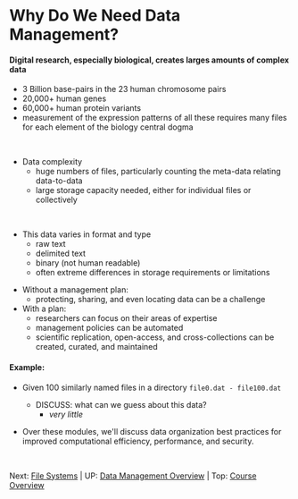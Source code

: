 # Why Do We Need Data Management?

#### Digital research, especially biological, creates larges amounts of complex data
 + 3 Billion base-pairs in the 23 human chromosome pairs
 + 20,000+ human genes
 + 60,000+ human protein variants
 + measurement of the expression patterns of all these requires many files for each element of the biology central dogma

 <br>

* Data complexity
  + huge numbers of files, particularly counting the meta-data relating data-to-data
  + large storage capacity needed, either for individual files or collectively

 <br>

 + This data varies in format and type
   * raw text
   * delimited text
   * binary (not human readable)
   * often extreme differences in storage requirements or limitations


* Without a management plan:
  + protecting, sharing, and even locating data can be a challenge
* With a plan:
  + researchers can focus on their areas of expertise
  + management policies can be automated
  + scientific replication, open-access, and cross-collections can be created, curated, and maintained

#### Example:
* Given 100 similarly named files in a directory
`file0.dat - file100.dat`
  + DISCUSS: what can we guess about this data?
    * *very little*


* Over these modules, we'll discuss data organization best practices for improved computational efficiency, performance, and security.

<br>

Next: [File Systems](data_management_01_02.md) | UP: [Data Management Overview](data_management.md) | Top: [Course Overview](../../index.md)
